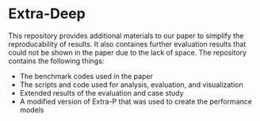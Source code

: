 # Extra-Deep

This repository provides additional materials to our paper to simplify the reproducability of results. It also containes further evaluation results that could not be shown in the paper due to the lack of space. The repository contains the following things:

* The benchmark codes used in the paper
* The scripts and code used for analysis, evaluation, and visualization
* Extended results of the evaluation and case study
* A modified version of Extra-P that was used to create the performance models
